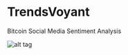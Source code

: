 TrendsVoyant
============

Bitcoin Social Media Sentiment Analysis

![alt tag](http://www.trendsvoyant.com/Workflow.png)
